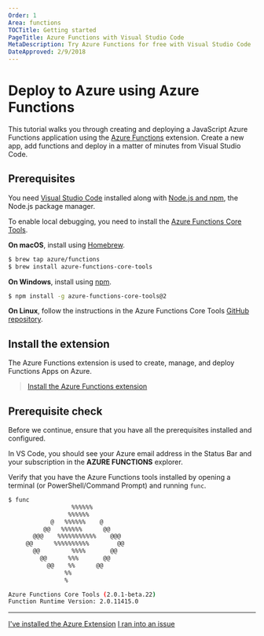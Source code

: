 ```yaml
---
Order: 1
Area: functions
TOCTitle: Getting started
PageTitle: Azure Functions with Visual Studio Code
MetaDescription: Try Azure Functions for free with Visual Studio Code
DateApproved: 2/9/2018
---
```


# Deploy to Azure using Azure Functions

This tutorial walks you through creating and deploying a JavaScript Azure
Functions application using the
[Azure Functions](https://marketplace.visualstudio.com/items?itemName=ms-azuretools.vscode-azurefunctions)
extension. Create a new app, add functions and deploy in a matter of minutes
from Visual Studio Code.

## Prerequisites

You need [Visual Studio Code](https://code.visualstudio.com/) installed along
with [Node.js and npm](https://nodejs.org/en/download), the Node.js package
manager.

To enable local debugging, you need to install the
[Azure Functions Core Tools](https://github.com/Azure/azure-functions-core-tools#installing).

**On macOS**, install using [Homebrew](https://brew.sh/).

```bash
$ brew tap azure/functions
$ brew install azure-functions-core-tools
```

**On Windows**, install using [npm](https://npmjs.com).

```bash
$ npm install -g azure-functions-core-tools@2
```

**On Linux**, follow the instructions in the Azure Functions Core Tools
[GitHub repository](https://github.com/Azure/azure-functions-core-tools#linux).

## Install the extension

The Azure Functions extension is used to create, manage, and deploy Functions
Apps on Azure.

> <a class="tutorial-install-extension-btn" href="vscode:extension/ms-azuretools.vscode-azurefunctions">Install
> the Azure Functions extension</a>

## Prerequisite check

Before we continue, ensure that you have all the prerequisites installed and
configured.

In VS Code, you should see your Azure email address in the Status Bar and your
subscription in the **AZURE FUNCTIONS** explorer.

Verify that you have the Azure Functions tools installed by opening a terminal
(or PowerShell/Command Prompt) and running `func`.

```bash
$ func
                  %%%%%%
                 %%%%%%
            @   %%%%%%    @
          @@   %%%%%%      @@
       @@@    %%%%%%%%%%%    @@@
     @@      %%%%%%%%%%        @@
       @@         %%%%       @@
         @@      %%%       @@
           @@    %%      @@
                %%
                %

Azure Functions Core Tools (2.0.1-beta.22)
Function Runtime Version: 2.0.11415.0
```

---

<a class="tutorial-next-btn" href="/tutorials/functions-extension/create-app">I've
installed the Azure Extension</a>
<a class="tutorial-feedback-btn" onclick="reportIssue('node-deployment-azurefunctions', 'getting-started')" href="javascript:void(0)">I
ran into an issue</a>
